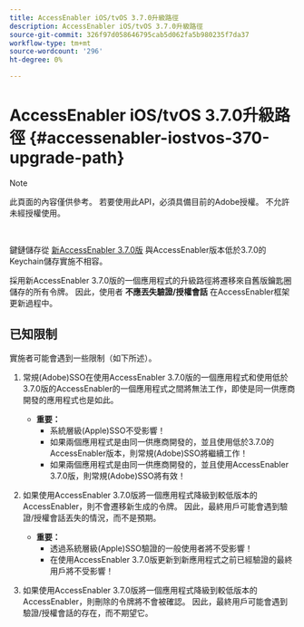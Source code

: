 ```yaml
---
title: AccessEnabler iOS/tvOS 3.7.0升級路徑
description: AccessEnabler iOS/tvOS 3.7.0升級路徑
source-git-commit: 326f97d058646795cab5d062fa5b980235f7da37
workflow-type: tm+mt
source-wordcount: '296'
ht-degree: 0%

---
```



# AccessEnabler iOS/tvOS 3.7.0升級路徑 {#accessenabler-iostvos-370-upgrade-path}

>[!NOTE]
>
>此頁面的內容僅供參考。 若要使用此API，必須具備目前的Adobe授權。 不允許未經授權使用。

</br>

鍵鏈儲存從 [新AccessEnabler 3.7.0版](/help/authentication/authn-rn-ios-tvos-370.md) 與AccessEnabler版本低於3.7.0的Keychain儲存實施不相容。

採用新AccessEnabler 3.7.0版的一個應用程式的升級路徑將遷移來自舊版鑰匙圈儲存的所有令牌。 因此，使用者 **不應丟失驗證/授權會話** 在AccessEnabler框架更新過程中。

## 已知限制

實施者可能會遇到一些限制（如下所述）。


1. 常規(Adobe)SSO在使用AccessEnabler 3.7.0版的一個應用程式和使用低於3.7.0版的AccessEnabler的一個應用程式之間將無法工作，即使是同一供應商開發的應用程式也是如此。

   - **重要：**
      - 系統層級(Apple)SSO不受影響！
      - 如果兩個應用程式是由同一供應商開發的，並且使用低於3.7.0的AccessEnabler版本，則常規(Adobe)SSO將繼續工作！
      - 如果兩個應用程式是由同一供應商開發的，並且使用AccessEnabler 3.7.0版，則常規(Adobe)SSO將有效！

1. 如果使用AccessEnabler 3.7.0版將一個應用程式降級到較低版本的AccessEnabler，則不會遷移新生成的令牌。 因此，最終用戶可能會遇到驗證/授權會話丟失的情況，而不是預期。

   - **重要：**
      - 透過系統層級(Apple)SSO驗證的一般使用者將不受影響！
      - 在使用AccessEnabler 3.7.0版更新到新應用程式之前已經驗證的最終用戶將不受影響！

1. 如果使用AccessEnabler 3.7.0版將一個應用程式降級到較低版本的AccessEnabler，則刪除的令牌將不會被確認。 因此，最終用戶可能會遇到驗證/授權會話的存在，而不期望它。
